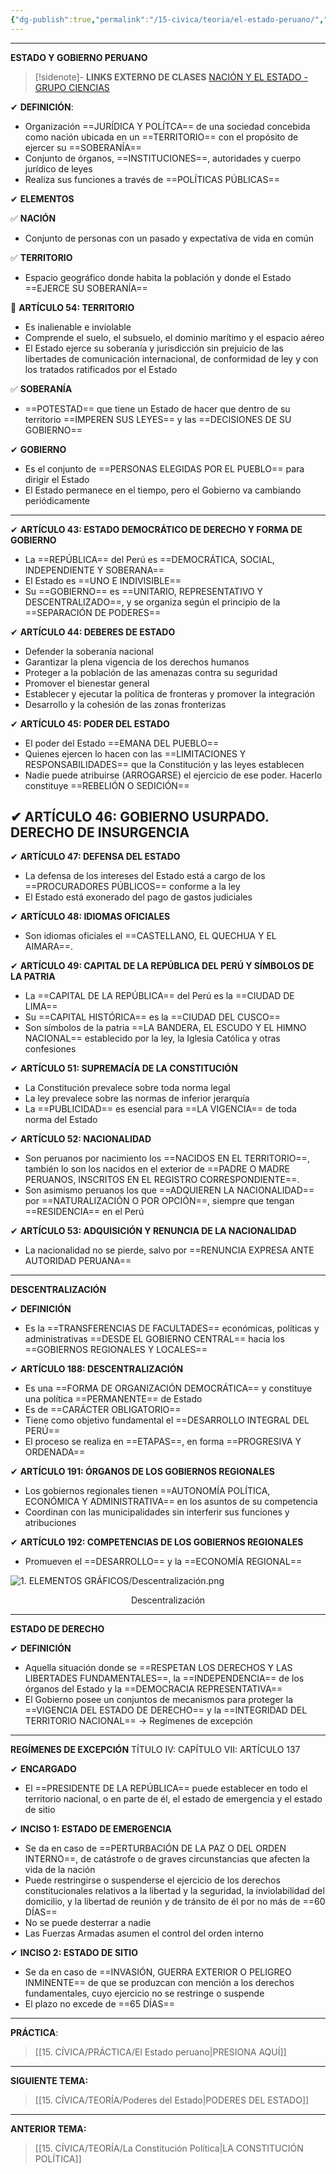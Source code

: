 ```yaml
---
{"dg-publish":true,"permalink":"/15-civica/teoria/el-estado-peruano/","tags":["Cívica","Teoría"]}
---
```


---
**ESTADO Y GOBIERNO PERUANO**

>[!sidenote]- **LINKS EXTERNO DE CLASES** 
>[NACIÓN Y EL ESTADO - GRUPO CIENCIAS](https://youtu.be/JoYlAsdc6CI?si=JRT8-KDYkoUPYO4c)

✔ **DEFINICIÓN**:
- Organización ==JURÍDICA Y POLÍTCA== de una sociedad concebida como nación ubicada en un ==TERRITORIO== con el propósito de ejercer su ==SOBERANÍA== 
- Conjunto de órganos, ==INSTITUCIONES==, autoridades y cuerpo jurídico de leyes
- Realiza sus funciones a través de ==POLÍTICAS PÚBLICAS== 

✔ **ELEMENTOS** 

✅ **NACIÓN** 
- Conjunto de personas con un pasado y expectativa de vida en común 

✅ **TERRITORIO** 
- Espacio geográfico donde habita la población y donde el Estado ==EJERCE SU SOBERANÍA== 

🔷 **ARTÍCULO 54: TERRITORIO** 
- Es inalienable e inviolable
- Comprende el suelo, el subsuelo, el dominio marítimo y el espacio aéreo
- El Estado ejerce su soberanía y jurisdicción sin prejuicio de las libertades de comunicación internacional, de conformidad de ley y con los tratados ratificados por el Estado

✅ **SOBERANÍA** 
- ==POTESTAD== que tiene un Estado de hacer que dentro de su territorio ==IMPEREN SUS LEYES== y las ==DECISIONES DE SU GOBIERNO== 

✔ **GOBIERNO** 
- Es el conjunto de ==PERSONAS ELEGIDAS POR EL PUEBLO== para dirigir el Estado
- El Estado permanece en el tiempo, pero el Gobierno va cambiando periódicamente

---


✔ **ARTÍCULO 43: ESTADO DEMOCRÁTICO DE DERECHO Y FORMA DE GOBIERNO** 
- La ==REPÚBLICA== del Perú es ==DEMOCRÁTICA, SOCIAL, INDEPENDIENTE Y SOBERANA== 
- El Estado es ==UNO E INDIVISIBLE== 
- Su ==GOBIERNO== es ==UNITARIO, REPRESENTATIVO Y DESCENTRALIZADO==, y se organiza según el principio de la ==SEPARACIÓN DE PODERES== 

✔ **ARTÍCULO 44: DEBERES DE ESTADO** 
- Defender la soberanía nacional 
- Garantizar la plena vigencia de los derechos humanos 
- Proteger a la población de las amenazas contra su seguridad
- Promover el bienestar general
- Establecer y ejecutar la política de fronteras y promover la integración
- Desarrollo y la cohesión de las zonas fronterizas 

✔ **ARTÍCULO 45: PODER DEL ESTADO** 
- El poder del Estado ==EMANA DEL PUEBLO== 
- Quienes ejercen lo hacen con las ==LIMITACIONES Y RESPONSABILIDADES== que la Constitución y las leyes establecen 
- Nadie puede atribuirse (ARROGARSE) el ejercicio de ese poder. Hacerlo constituye ==REBELIÓN O SEDICIÓN== 

✔ **ARTÍCULO 46: GOBIERNO USURPADO. DERECHO DE INSURGENCIA** 
- 


✔ **ARTÍCULO 47: DEFENSA DEL ESTADO** 
- La defensa de los intereses del Estado está a cargo de los ==PROCURADORES PÚBLICOS== conforme a la ley
- El Estado está exonerado del pago de gastos judiciales 

✔ **ARTÍCULO 48: IDIOMAS OFICIALES** 
- Son idiomas oficiales el ==CASTELLANO, EL QUECHUA Y EL AIMARA==.

✔ **ARTÍCULO 49: CAPITAL DE LA REPÚBLICA DEL PERÚ Y SÍMBOLOS DE LA PATRIA** 
- La ==CAPITAL DE LA REPÚBLICA== del Perú es la ==CIUDAD DE LIMA== 
- Su ==CAPITAL HISTÓRICA== es la ==CIUDAD DEL CUSCO== 
- Son símbolos de la patria ==LA BANDERA, EL ESCUDO Y EL HIMNO NACIONAL== establecido por la ley, la Iglesia Católica y otras confesiones

✔ **ARTÍCULO 51: SUPREMACÍA DE LA CONSTITUCIÓN** 
- La Constitución prevalece sobre toda norma legal
- La ley prevalece sobre las normas de inferior jerarquía
- La ==PUBLICIDAD== es esencial para ==LA VIGENCIA== de toda norma del Estado 

✔ **ARTÍCULO 52: NACIONALIDAD** 
- Son peruanos por nacimiento los ==NACIDOS EN EL TERRITORIO==, también lo son los nacidos en el exterior de ==PADRE O MADRE PERUANOS, INSCRITOS EN EL REGISTRO CORRESPONDIENTE==. 
- Son asimismo peruanos los que ==ADQUIEREN LA NACIONALIDAD== por ==NATURALIZACIÓN O POR OPCIÓN==, siempre que tengan ==RESIDENCIA== en el Perú

✔ **ARTÍCULO 53: ADQUISICIÓN Y RENUNCIA DE LA NACIONALIDAD** 
- La nacionalidad no se pierde, salvo por ==RENUNCIA EXPRESA ANTE AUTORIDAD PERUANA== 

---
**DESCENTRALIZACIÓN** 

✔ **DEFINICIÓN** 
- Es la ==TRANSFERENCIAS DE FACULTADES== económicas, políticas y administrativas ==DESDE EL GOBIERNO CENTRAL== hacia los ==GOBIERNOS REGIONALES Y LOCALES== 

✔ **ARTÍCULO 188: DESCENTRALIZACIÓN** 
- Es una ==FORMA DE ORGANIZACIÓN DEMOCRÁTICA== y constituye una política ==PERMANENTE== de Estado
- Es de ==CARÁCTER OBLIGATORIO== 
- Tiene como objetivo fundamental el ==DESARROLLO INTEGRAL DEL PERÚ== 
- El proceso se realiza en ==ETAPAS==, en forma ==PROGRESIVA Y ORDENADA== 

✔ **ARTÍCULO 191: ÓRGANOS DE LOS GOBIERNOS REGIONALES** 
- Los gobiernos regionales tienen ==AUTONOMÍA POLÍTICA, ECONÓMICA Y ADMINISTRATIVA== en los asuntos de su competencia
- Coordinan con las municipalidades sin interferir sus funciones y atribuciones 

✔ **ARTÍCULO 192: COMPETENCIAS DE LOS GOBIERNOS REGIONALES** 
- Promueven el ==DESARROLLO== y la ==ECONOMÍA REGIONAL== 

![1. ELEMENTOS GRÁFICOS/Descentralización.png](/img/user/1.%20ELEMENTOS%20GR%C3%81FICOS/Descentralizaci%C3%B3n.png)
<center>Descentralización </center>

---
**ESTADO DE DERECHO** 

 ✔ **DEFINICIÓN** 
 - Aquella situación donde se ==RESPETAN LOS DERECHOS Y LAS LIBERTADES FUNDAMENTALES==, la ==INDEPENDENCIA== de los órganos del Estado y la ==DEMOCRACIA REPRESENTATIVA== 
 - El Gobierno posee un conjuntos de mecanismos para proteger la ==VIGENCIA DEL ESTADO DE DERECHO== y la ==INTEGRIDAD DEL TERRITORIO NACIONAL== → Regímenes de excepción

---
**REGÍMENES DE EXCEPCIÓN** 
TÍTULO IV: CAPÍTULO VII: ARTÍCULO 137

✔ **ENCARGADO** 
- El ==PRESIDENTE DE LA REPÚBLICA== puede establecer en todo el territorio nacional, o en parte de él, el estado de emergencia y el estado de sitio

✔ **INCISO 1: ESTADO DE EMERGENCIA** 
- Se da en caso de ==PERTURBACIÓN DE LA PAZ O DEL ORDEN INTERNO==, de catástrofe o de graves circunstancias que afecten la vida de la nación
- Puede restringirse o suspenderse el ejercicio de los derechos constitucionales relativos a la libertad y la seguridad, la inviolabilidad del domicilio, y la libertad de reunión y de tránsito de él por no más de ==60 DÍAS== 
- No se puede desterrar a nadie
- Las Fuerzas Armadas asumen el control del orden interno

✔ **INCISO 2: ESTADO DE SITIO** 
- Se da en caso de ==INVASIÓN, GUERRA EXTERIOR O PELIGREO INMINENTE== de que se produzcan con mención a los derechos fundamentales, cuyo ejercicio no se restringe o suspende
- El plazo no excede de ==65 DÍAS== 

---
**PRÁCTICA**:
>[[15. CÍVICA/PRÁCTICA/El Estado peruano\|PRESIONA AQUÍ]]

---
**SIGUIENTE TEMA:**
>[[15. CÍVICA/TEORÍA/Poderes del Estado\|PODERES DEL ESTADO]]

---
**ANTERIOR TEMA:**
>[[15. CÍVICA/TEORÍA/La Constitución Política\|LA CONSTITUCIÓN POLÍTICA]]

